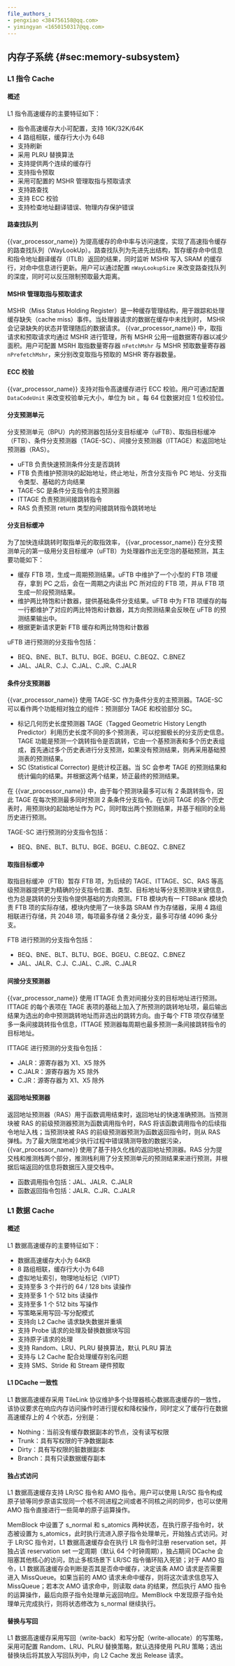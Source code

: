 ```yaml
---
file_authors_:
- pengxiao <384756158@qq.com>
- yimingyan <1650150317@qq.com>
---
```


## 内存子系统 {#sec:memory-subsystem}

### L1 指令 Cache

#### 概述

L1 指令高速缓存的主要特征如下：

* 指令高速缓存大小可配置，支持 16K/32K/64K
* 4 路组相联，缓存行大小为 64B
* 支持刷新
* 采用 PLRU 替换算法
* 支持提供两个连续的缓存行
* 支持指令预取
* 采用可配置的 MSHR 管理取指与预取请求
* 支持路查找
* 支持 ECC 校验
* 支持检查地址翻译错误、物理内存保护错误

#### 路查找队列

{{var_processor_name}} 为提高缓存的命中率与访问速度，实现了高速指令缓存的路查找队列（WayLookUp）。路查找队列为先进先出结构，暂存缓存命中信息和指令地址翻译缓存（ITLB）返回的结果，同时监听 MSHR 写入 SRAM 的缓存行，对命中信息进行更新。用户可以通过配置 `nWayLookupSize` 来改变路查找队列的深度，同时可以反压限制预取最大距离。

#### MSHR 管理取指与预取请求

MSHR（Miss Status Holding Register）是一种缓存管理结构，用于跟踪和处理缓存缺失（cache miss）事件。当处理器请求的数据在缓存中未找到时， MSHR 会记录缺失的状态并管理随后的数据请求。 {{var_processor_name}} 中，取指请求和预取请求均通过 MSHR 进行管理，所有 MSHR 公用一组数据寄存器以减少面积。用户可配置 MSRH 取指数量寄存器 `nFetchMshr` 与 MSHR 预取数量寄存器 `nPrefetchMshr`，来分别改变取指与预取的 MSHR 寄存器数量。

#### ECC 校验

{{var_processor_name}} 支持对指令高速缓存进行 ECC 校验。用户可通过配置 `DataCodeUnit` 来改变校验单元大小，单位为 bit 。每 64 位数据对应 1 位校验位。

#### 分支预测单元

分支预测单元（BPU）内的预测器包括分支目标缓冲（uFTB）、取指目标缓冲（FTB）、条件分支预测器（TAGE-SC）、间接分支预测器（ITTAGE）和返回地址预测器（RAS）。

* uFTB 负责快速预测条件分支是否跳转
* FTB 负责维护预测块的起始地址，终止地址，所含分支指令 PC 地址、分支指令类型、基础的方向结果
* TAGE-SC 是条件分支指令的主预测器
* ITTAGE 负责预测间接跳转指令
* RAS 负责预测 return 类型的间接跳转指令跳转地址

#### 分支目标缓冲

为了加快连续跳转时取指单元的取指效率， {{var_processor_name}} 在分支预测单元的第一级用分支目标缓冲（uFTB）为处理器作出无空泡的基础预测，其主要功能如下：

* 缓存 FTB 项，生成一周期预测结果。uFTB 中维护了一个小型的 FTB 项缓存，拿到 PC 之后，会在一周期之内读出 PC 所对应的 FTB 项，并从 FTB 项生成一阶段预测结果。
* 维护两比特饱和计数器，提供基础条件分支结果。uFTB 中为 FTB 项缓存的每一行都维护了对应的两比特饱和计数器，其方向预测结果会反映在 uFTB 的预测结果输出中。
* 根据更新请求更新 FTB 缓存和两比特饱和计数器

uFTB 进行预测的分支指令包括：

* BEQ、BNE、BLT、BLTU、BGE、BGEU、C.BEQZ、C.BNEZ
* JAL、JALR、C.J、C.JAL、C.JR、C.JALR

#### 条件分支预测器

{{var_processor_name}} 使用 TAGE-SC 作为条件分支的主预测器。TAGE-SC可以看作两个功能相对独立的组件：预测部分 TAGE 和校验部分 SC。

* 标记几何历史长度预测器 TAGE（Tagged Geometric History Length Predictor）利用历史长度不同的多个预测表，可以挖掘极长的分支历史信息。TAGE 功能是预测一个跳转指令是否跳转，它由一个基预测表和多个历史表组成，首先通过多个历史表进行分支预测，如果没有预测结果，则再采用基础预测表的预测结果。
* SC (Statistical Corrector) 是统计校正器。当 SC 会参考 TAGE 的预测结果和统计偏向的结果。并根据这两个结果，矫正最终的预测结果。

在 {{var_processor_name}} 中，由于每个预测块最多可以有 2 条跳转指令，因此 TAGE 在每次预测最多同时预测 2 条条件分支指令。在访问 TAGE 的各个历史表时，用预测块的起始地址作为 PC，同时取出两个预测结果，并基于相同的全局历史进行预测。

TAGE-SC 进行预测的分支指令包括：

* BEQ、BNE、BLT、BLTU、BGE、BGEU、C.BEQZ、C.BNEZ

#### 取指目标缓冲

取指目标缓冲（FTB）暂存 FTB 项，为后续的 TAGE、ITTAGE、SC、RAS 等高级预测器提供更为精确的分支指令位置、类型、目标地址等分支预测块关键信息，也为总是跳转的分支指令提供基础的方向预测。FTB 模块内有一 FTBBank 模块负责 FTB 项的实际存储，模块内使用了一块多路 SRAM 作为存储器，采用 4 路组相联进行存储，共 2048 项，每项最多存储 2 条分支，最多可存储 4096 条分支。

FTB 进行预测的分支指令包括：

* BEQ、BNE、BLT、BLTU、BGE、BGEU、C.BEQZ、C.BNEZ
* JAL、JALR、C.J、C.JAL、C.JR、C.JALR

#### 间接分支预测器

{{var_processor_name}} 使用 ITTAGE 负责对间接分支的目标地址进行预测。ITTAGE 的每个表项在 TAGE 表项的基础上加入了所预测的跳转地址项，最后输出结果为选出的命中预测跳转地址而非选出的跳转方向。由于每个 FTB 项仅存储至多一条间接跳转指令信息，ITTAGE 预测器每周期也最多预测一条间接跳转指令的目标地址。

ITTAGE 进行预测的分支指令包括：

* JALR：源寄存器为 X1、X5 除外
* C.JALR：源寄存器为 X5 除外
* C.JR：源寄存器为 X1、X5 除外

#### 返回地址预测器

返回地址预测器（RAS）用于函数调用结束时，返回地址的快速准确预测。当预测块被 RAS 的前级预测器预测为函数调用指令时，RAS 将该函数调用指令的后续指令地址入栈；当预测块被 RAS 的前级预测器预测为函数返回指令时，则从 RAS 弹栈。为了最大限度地减少执行过程中错误猜测导致的数据污染， {{var_processor_name}} 使用了基于持久化栈的返回地址预测器。RAS 分为提交栈和推测栈两个部分，推测栈利用了分支预测单元的预测结果来进行预测，并根据后端返回的信息将数据压入提交栈中。

* 函数调用指令包括：JAL、JALR、C.JALR
* 函数返回指令包括：JALR、C.JR、C.JALR

### L1 数据 Cache

#### 概述

L1 数据高速缓存的主要特征如下：

* 数据高速缓存大小为 64KB
* 8 路组相联，缓存行大小为 64B
* 虚拟地址索引，物理地址标记（VIPT）
* 支持至多 3 个并行的 64 / 128 bits 读操作
* 支持至多 1 个 512 bits 读操作
* 支持至多 1 个 512 bits 写操作
* 写策略采用写回-写分配模式
* 支持向 L2 Cache 请求缺失数据并重填
* 支持 Probe 请求的处理及替换数据块写回
* 支持原子请求的处理
* 支持 Random、LRU、PLRU 替换算法，默认 PLRU 算法
* 支持与 L2 Cache 配合处理缓存别名问题
* 支持 SMS、Stride 和 Stream 硬件预取

#### L1 DCache 一致性 

L1 数据高速缓存采用 TileLink 协议维护多个处理器核心数据高速缓存的一致性，该协议要求在响应内存访问操作时进行提权和降权操作，同时定义了缓存行在数据高速缓存上的 4 个状态，分别是：

* Nothing：当前没有缓存数据副本的节点，没有读写权限
* Trunk：具有写权限的干净数据副本
* Dirty：具有写权限的脏数据副本
* Branch：具有只读数据缓存副本

#### 独占式访问

L1 数据高速缓存支持 LR/SC 指令和 AMO 指令。用户可以使用 LR/SC 指令构成原子锁等同步原语实现同一个核不同进程之间或者不同核之间的同步，也可以使用 AMO 指令直接进行一些简单的原子运算操作。

MemBlock 中设置了 s_normal 和 s_atomics 两种状态，在执行原子指令时，状态被设置为 s_atomics，此时执行流进入原子指令处理单元，开始独占式访问。对于 LR/SC 指令对，L1 数据高速缓存会在执行 LR 指令时注册 reservation set，并独占该 reservation set 一定周期（默认 64 个时钟周期），独占期间 DCache 会阻塞其他核心的访问，防止多核场景下 LR/SC 指令循环陷入死锁；对于 AMO 指令，L1 数据高速缓存会判断是否其是否命中缓存，决定该条 AMO 请求是否需要进入 MissQueue。如果当前的 AMO 请求未命中缓存，则将这次请求信息写入 MissQueue；若本次 AMO 请求命中，则读取 data 的结果，然后执行 AMO 指令的运算操作，最后向原子指令处理单元返回响应。MemBlock 中发现原子指令处理单元完成执行，则将状态修改为 s_normal 继续执行。

#### 替换与写回

L1 数据高速缓存采用写回（write-back）和写分配（write-allocate）的写策略，采用可配置 Random、LRU、PLRU 替换策略，默认选择使用 PLRU 策略；选出替换块后将其放入写回队列中，向 L2 Cache 发出 Release 请求。
